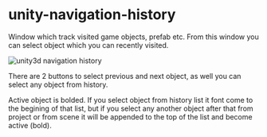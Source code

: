 unity-navigation-history
========================

Window which track visited game objects, prefab etc. From this window you can select object which you can recently visited.

![unity3d navigation history](http://storage9.static.itmages.ru/i/13/1205/h_1386245146_9323333_60f4011059.png)

There are 2 buttons to select previous and next object, as well you can select any object from history. 

Active object is bolded. If you select object from history list it font come to the begining of that list, but if you select any another object after that from project or from scene it will be appended to the top of the list and become active (bold).
